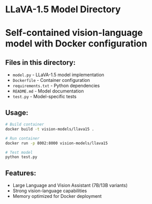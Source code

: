 # LLaVA-1.5 Model Directory
# Self-contained vision-language model with Docker configuration

## Files in this directory:
- `model.py` - LLaVA-1.5 model implementation
- `Dockerfile` - Container configuration
- `requirements.txt` - Python dependencies
- `README.md` - Model documentation
- `test.py` - Model-specific tests

## Usage:
```bash
# Build container
docker build -t vision-models/llava15 .

# Run container
docker run -p 8002:8000 vision-models/llava15

# Test model
python test.py
```

## Features:
- Large Language and Vision Assistant (7B/13B variants)
- Strong vision-language capabilities
- Memory optimized for Docker deployment





